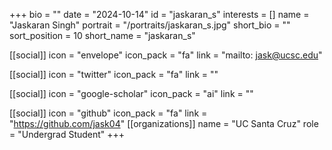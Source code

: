 +++
bio = "" 
date = "2024-10-14" 
id = "jaskaran_s" 
interests = [] 
name = "Jaskaran Singh" 
portrait = "/portraits/jaskaran_s.jpg" 
short_bio = "" 
sort_position = 10
 short_name = "jaskaran_s" 

[[social]] 
    icon = "envelope" 
    icon_pack = "fa" 
    link = "mailto: jask@ucsc.edu"

 [[social]] 
    icon = "twitter" 
    icon_pack = "fa" 
    link = "" 

[[social]] 
    icon = "google-scholar" 
    icon_pack = "ai" 
    link = "" 

[[social]] 
    icon = "github" 
    icon_pack = "fa" 
    link = "https://github.com/jask04" 
[[organizations]] 
     name = "UC Santa Cruz" 
      role = "Undergrad Student" 
+++
